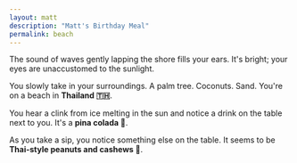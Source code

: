 ```yaml
---
layout: matt
description: "Matt's Birthday Meal"
permalink: beach
---
```


<section class="course" id="first-course">
    <p>
        The sound of waves gently lapping the shore fills your ears. It's bright; your eyes are unaccustomed to the sunlight.
    </p>
    <p>
        You slowly take in your surroundings. A palm tree. Coconuts. Sand. You're on a beach in <b>Thailand 🇹🇭</b>.
    </p>
    <p>
        You hear a clink from ice melting in the sun and notice a drink on the table next to you. It's a <b>pina colada 🥥</b>.
    </p>
    <p>
        As you take a sip, you notice something else on the table. It seems to be <b>Thai-style peanuts and cashews 🥜</b>.
    </p>

</section>
